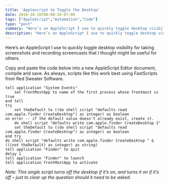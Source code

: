 ```yaml
---
title: 'Applescript to Toggle the Desktop'
date: 2010-10-16T08:08:34-07:00
tags: ["AppleScript","Automation","Code"]
type: "post"
summary: "Here’s an AppleScript I use to quickly toggle desktop visibility for taking screenshots and recording screencasts that I thought might be useful for others."
description: "Here’s an AppleScript I use to quickly toggle desktop visibility for taking screenshots and recording screencasts that I thought might be useful for others."
---
```

Here’s an AppleScript I use to quickly toggle desktop visibility for taking screenshots and recording screencasts that I thought might be useful for others.

Copy and paste the code below into a new AppleScript Editor document, compile and save. As always, scripts like this work best using FastScripts from Red Sweater Software.

```applescript
tell application "System Events"
    set frontMostApp to name of the first process whose frontmost is true
end tell
try
    set theDefault to ((do shell script "defaults read com.apple.finder CreateDesktop") as integer) as boolean
on error -- if the default value doesn't already exist, create it.
    do shell script "defaults write com.apple.finder CreateDesktop 1"
    set theDefault to ((do shell script "defaults read com.apple.finder CreateDesktop") as integer) as boolean
end try
do shell script "defaults write com.apple.finder CreateDesktop " & (((not theDefault) as integer) as string)
tell application "Finder" to quit
delay 1
tell application "Finder" to launch
tell application frontMostApp to activate
```

_Note: This single script turns off the desktop if it’s on, and turns it on if it’s off – just to clear up the question should it need to be asked._